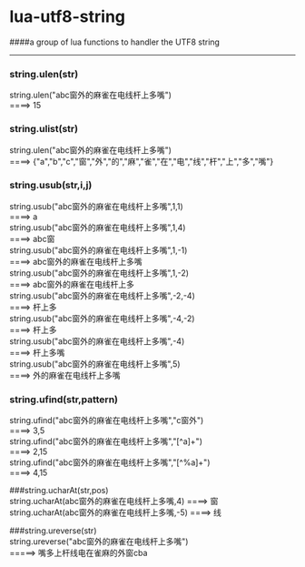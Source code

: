 # lua-utf8-string

####a group of lua functions to handler the UTF8 string  

---

### string.ulen(str)
string.ulen("abc窗外的麻雀在电线杆上多嘴")    
====>  15  

### string.ulist(str)
string.ulen("abc窗外的麻雀在电线杆上多嘴")    
====>  {"a","b","c","窗","外","的","麻","雀","在","电","线","杆","上","多","嘴"}  

### string.usub(str,i,j)  
string.usub("abc窗外的麻雀在电线杆上多嘴",1,1)  
====>  a  
string.usub("abc窗外的麻雀在电线杆上多嘴",1,4)  
====>  abc窗  
string.usub("abc窗外的麻雀在电线杆上多嘴",1,-1)  
====>  abc窗外的麻雀在电线杆上多嘴  
string.usub("abc窗外的麻雀在电线杆上多嘴",1,-2)  
====>  abc窗外的麻雀在电线杆上多  
string.usub("abc窗外的麻雀在电线杆上多嘴",-2,-4)  
====>  杆上多  
string.usub("abc窗外的麻雀在电线杆上多嘴",-4,-2)  
====>  杆上多  
string.usub("abc窗外的麻雀在电线杆上多嘴",-4)  
====>  杆上多嘴  
string.usub("abc窗外的麻雀在电线杆上多嘴",5)  
====>  外的麻雀在电线杆上多嘴  

### string.ufind(str,pattern)  
string.ufind("abc窗外的麻雀在电线杆上多嘴","c窗外")  
====>  3,5  
string.ufind("abc窗外的麻雀在电线杆上多嘴","[^a]+")  
====>  2,15  
string.ufind("abc窗外的麻雀在电线杆上多嘴","[^%a]+")  
====>  4,15  

###string.ucharAt(str,pos)  
string.ucharAt(abc窗外的麻雀在电线杆上多嘴,4)
====>  窗  
string.ucharAt(abc窗外的麻雀在电线杆上多嘴,-5)
====>  线  

###string.ureverse(str)  
string.ureverse("abc窗外的麻雀在电线杆上多嘴")  
=====>  嘴多上杆线电在雀麻的外窗cba  


